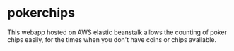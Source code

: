 # pokerchips
This webapp hosted on AWS elastic beanstalk allows the counting of poker chips easily, for the times when you don't have coins or chips available.

